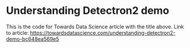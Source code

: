 # Understanding Detectron2 demo
This is the code for Towards Data Science article with the title above.
Link to article: 
https://towardsdatascience.com/understanding-detectron2-demo-bc648ea569e5

